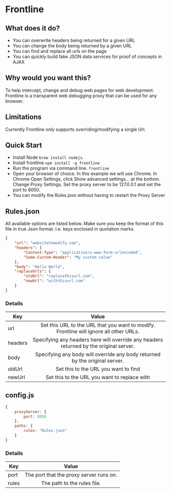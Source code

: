 Frontline
======

## What does it do?
+ You can overwrite headers being returned for a given URL
+ You can change the body being returned by a given URL
+ You can find and replace all urls on the page
+ You can quickly build fake JSON data services for proof of concepts in AJAX

## Why would you want this?
To help intercept, change and debug web pages for web development.
Frontline is a transparent web debugging proxy that can be used for any browser.

## Limitations
Currently Frontline only supports overriding/modifying a single Url.

## Quick Start
* Install Node `brew install nodejs`.
* Install frontline `npm install -g frontline`
* Run the program via command line. `frontline`
* Open your browser of choice. In this example we will use Chrome.
In Chrome Open Settings, click Show advanced settings... at the bottom. Change Proxy Settings.
Set the proxy server to be 127.0.0.1 and set the port to 8050.
* You can modify the Rules.json without having to restart the Proxy Server

## Rules.json
All available options are listed below. Make sure you keep the format of this file in true Json format. I.e. keys enclosed in quotation marks.

```json
{
    "url": "websitetomodify.com",
    "headers": {
        "Content-Type": "application/x-www-form-urlencoded",
        "Some-Custom-Header": "My custom value"
    },
    "body": "Hello World",
    "replaceUrls": {
        "oldUrl": "replacethisurl.com",
        "newUrl": "withthisurl.com"
    }
}
```

### Details
| Key               | Value                                                                                  |
| ------------------|:--------------------------------------------------------------------------------------:|
| url               | Set this URL to the URL that you want to modify. Frontline will ignore all other URLs.    |
| headers           | Specifying any headers here will override any headers returned by the original server. |
| body              | Specifying any body will override any body returned by the original server.            |
| oldUrl            | Set this to the URL you want to find                                                   |
| newUrl            | Set this to the URL you want to replace with                                           |


## config.js

```javascript
{
    proxyServer: {
        port: 8050
    },
    paths: {
        rules: "Rules.json"
    }
}
```

### Details
| Key               | Value                                                                                  |
| ------------------|:--------------------------------------------------------------------------------------:|
| port              | The port that the proxy server runs on.                                                |
| rules             | The path to the rules file.                                                            |
